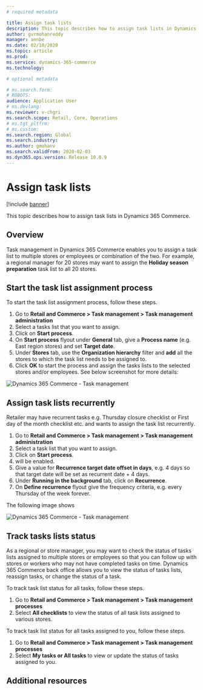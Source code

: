 ```yaml
---
# required metadata

title: Assign task lists
description: This topic describes how to assign task lists in Dynamics 365 Commerce.
author: gvrmohanreddy
manager: annbe
ms.date: 02/10/2020
ms.topic: article
ms.prod: 
ms.service: dynamics-365-commerce
ms.technology: 

# optional metadata

# ms.search.form:  
# ROBOTS: 
audience: Application User
# ms.devlang: 
ms.reviewer: v-chgri
ms.search.scope: Retail, Core, Operations
# ms.tgt_pltfrm: 
# ms.custom: 
ms.search.region: Global
ms.search.industry: 
ms.author: gmohanv
ms.search.validFrom: 2020-02-03
ms.dyn365.ops.version: Release 10.0.9
---
```


# Assign task lists

[!include [banner](includes/banner.md)]

This topic describes how to assign task lists in Dynamics 365 Commerce.

## Overview

Task management in Dynamics 365 Commerce enables you to assign a task list to multiple stores or employees or combination of the two. For example, a regional manager for 20 stores may want to assign the **Holiday season preparation** task list to all 20 stores.

## Start the task list assignment process

To start the task list assignment process, follow these steps.

1. Go to **Retail and Commerce \> Task management \> Task management administration**  
1. Select a tasks list that you want to assign. 
1. Click on **Start process**. 
1. On **Start process** flyout under **General** tab, give a **Process name** (e.g. East region stores) and set **Target date**.
1. Under **Stores** tab, use the **Organization hierarchy** filter and **add** all the stores to which the task list needs to be assigned to. 
1. Click **OK** to start the process and assign the tasks lists to the selected stores and/or employees. 
See below screenshot for more details:

![Dynamics 365 Commerce - Task management](media/HQ-Assign-Tasks-Lists.png)


## Assign task lists recurrently

Retailer may have recurrent tasks e.g. Thursday closure checklist or First day of the month checklist etc. and wants to assign the task list recurrently.  

1. Go to **Retail and Commerce > Task management > Task management administration**  
1. Select a task list that you want to assign. 
1. Click on **Start process**. 
1. will be enabled.
1. Give a value for **Recurrence target date offset in days**, e.g.  4 days so that target date will be set as recurrent date + 4 days.
1. Under **Running in the background** tab, click on **Recurrence**.
1. On **Define recurrence** flyout give the frequency criteria, e.g. every Thursday of the week forever. 

The following image shows

![Dynamics 365 Commerce - Task management](media/HQ-Assign-Tasks-Lists-Recurrently.png)

## Track tasks lists status

As a regional or store manager, you may want to check the status of tasks lists assigned to multiple stores or employees so that you can follow up with stores or workers who may not have completed tasks on time. Dynamics 365 Commerce back office allows you to view the status of tasks lists, reassign tasks, or change the status of a task. 

To track task list status for all tasks, follow these steps.

1. Go to **Retail and Commerce \> Task management \> Task management processes**
1. Select **All checklists** to view the status of all task lists assigned to various stores.  

To track task list status for all tasks assigned to you, follow these steps.

1. Go to **Retail and Commerce \> Task management \> Task management processes**
1. Select **My tasks or All tasks** to view or update the status of tasks assigned to you.  
 
## Additional resources
